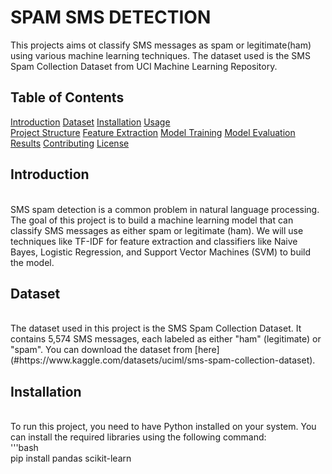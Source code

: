 # SPAM SMS DETECTION

This projects aims ot classify SMS messages as spam or legitimate(ham) using various machine learning techniques. The dataset used
is the SMS Spam Collection Dataset from UCI Machine Learning Repository.

## Table of Contents

[Introduction](#introdcution)
[Dataset](#dataset)
[Installation](#installation)
[Usage](#usage)<br/>
[Project Structure](#project-structure)
[Feature Extraction](#feature-extarction)
[Model Training](#model-training)
[Model Evaluation](#model-evaluation)
[Results](#results)
[Contributing](#contributing)
[License](#license)



## Introduction
<br/>
SMS spam detection is a common problem in natural language processing. The goal of this project is to build a machine learning model that can classify SMS messages as either spam or legitimate (ham). We will use techniques like TF-IDF for feature extraction and classifiers like Naive Bayes, Logistic Regression, and Support Vector Machines (SVM) to build the model.
<br/>

## Dataset
<br/>
The dataset used in this project is the SMS Spam Collection Dataset. It contains 5,574 SMS messages, each labeled as either "ham" (legitimate) or "spam". You can download the dataset from [here](#https://www.kaggle.com/datasets/uciml/sms-spam-collection-dataset).
<br/>

## Installation
<br/>
To run this project, you need to have Python installed on your system. You can install the required libraries using the following command:<br/>
'''bash<br/>
pip install pandas scikit-learn<br/>


